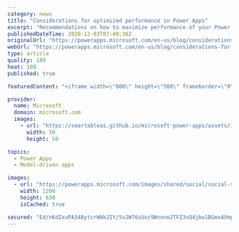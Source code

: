 ```yaml
---
category: news
title: "Considerations for optimized performance in Power Apps"
excerpt: "Recommendations on how to maximize performance of your Power Apps "
publishedDateTime: 2020-12-03T07:40:36Z
originalUrl: "https://powerapps.microsoft.com/en-us/blog/considerations-for-optimized-performance-in-power-apps/"
webUrl: "https://powerapps.microsoft.com/en-us/blog/considerations-for-optimized-performance-in-power-apps/"
type: article
quality: 189
heat: 189
published: true

featuredContent: "<iframe width=\"800\" height=\"500\" frameborder=\"0\" src=\"https://www.youtube.com/embed/jcKoqC9Vfmo\" allow=\"accelerometer; autoplay; encrypted-media; gyroscope; picture-in-picture\" allowfullscreen></iframe>"

provider:
  name: Microsoft
  domain: microsoft.com
  images:
    - url: "https://smartableai.github.io/microsoft-power-apps/assets/images/organizations/microsoft.com-50x50.jpg"
      width: 50
      height: 50

topics:
  - Power Apps
  - Model-driven apps

images:
  - url: "https://powerapps.microsoft.com/images/shared/social/social-share-post-ignite.png"
    width: 1200
    height: 630
    isCached: true

secured: "Ed/nKdZxxPA34BytcrWHk2IY/5v2W76sUxc9Wnnne2TFZ3sQ4jbw1BGmxAVmpaSCpUJjwVz9G7NMhb1pe3jeq2XuDxVMGrzK9rQgzCrDguYHAz4mCfsZlX04qz1+cftAj/XfVXVDpgroMbfV3hoQDU6ic5fp+Fv2Mqrk4ZfXqrI7L1DHfO5/7I7zCkfk8VrId59HMx18RYvjqsWp5Nv0UQ5r4NDcFGv2cITEX/BTmDmtcKmJRVXv1aOVSSVaJ19FBGepJ2XbSu9QOF7lxlZU53FXg7bd/v+RIQez0BRBBaBbMaxyyGxdUKfPZMoO0hExwhqLZtEsS37z5/KHwTNeB7atPd172Clepey+Pn6r2+hl1UlKeM9XxWvhPfrRdPVDzbufhgdVjkaBppdf7ttgsv0YeBAjqB0R2Y++2rZEiHHl0LuD2bg4cM90Cjjk/xQ8yXQrGQI/+0NohHV2gHU4nA==;OcIpjUumlDEA3mEDdZlLwg=="
---
```


